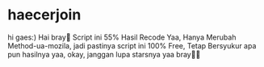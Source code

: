 # haecerjoin
hi gaes:)
Hai bray🌝 Script ini 55% Hasil Recode Yaa, 
Hanya Merubah Method-ua-mozila, jadi pastinya script ini 100% Free, 
Tetap Bersyukur apa pun hasilnya yaa, okay, janggan lupa starsnya yaa bray🙉🙉
